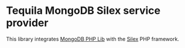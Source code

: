 # Tequila MongoDB Silex service provider

This library integrates [MongoDB PHP Lib](https://github.com/tequila/mongodb-php-lib)
with the [Silex](https://silex.sensiolabs.org/) PHP framework.
